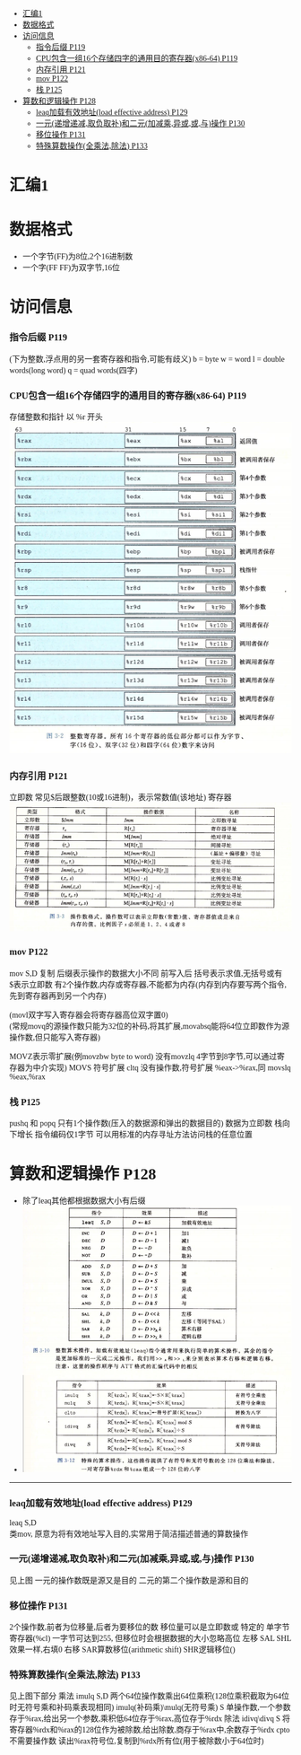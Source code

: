 <font face = "Consolas">
<!-- @import "[TOC]" {cmd="toc" depthFrom=1 depthTo=6 orderedList=false} -->

<!-- code_chunk_output -->

- [汇编1](#汇编1)
- [数据格式](#数据格式)
- [访问信息](#访问信息)
    - [指令后缀  P119](#指令后缀-p119)
    - [CPU包含一组16个存储四字的通用目的寄存器(x86-64) P119](#cpu包含一组16个存储四字的通用目的寄存器x86-64-p119)
    - [内存引用 P121](#内存引用-p121)
    - [mov P122](#mov-p122)
    - [栈 P125](#栈-p125)
- [算数和逻辑操作 P128](#算数和逻辑操作-p128)
    - [leaq加载有效地址(load effective address) P129](#leaq加载有效地址load-effective-address-p129)
    - [一元(递增递减,取负取补)和二元(加减乘,异或,或,与)操作 P130](#一元递增递减取负取补和二元加减乘异或或与操作-p130)
    - [移位操作 P131](#移位操作-p131)
    - [特殊算数操作(全乘法,除法) P133](#特殊算数操作全乘法除法-p133)

<!-- /code_chunk_output -->

# 汇编1
# 数据格式
* 一个字节(FF)为8位,2个16进制数
* 一个字(FF FF)为双字节,16位

# 访问信息
### 指令后缀  P119
(下为整数,浮点用的另一套寄存器和指令,可能有歧义)
b = byte
w = word
l = double words(long word)
q = quad words(四字)
    
### CPU包含一组16个存储四字的通用目的寄存器(x86-64) P119
存储整数和指针
以 %r 开头
![整数寄存器](./pics/2/1.1整数寄存器.png)

### 内存引用 P121
立即数 常见$后跟整数(10或16进制)，表示常数值(该地址)
寄存器 
![内存引用寻址模式](./pics/2/1.2内存引用寻址模式.png)

### mov P122
mov S,D
复制 后缀表示操作的数据大小不同
前写入后 括号表示求值,无括号或有$表示立即数
有2个操作数,内存或寄存器,不能都为内存(内存到内存要写两个指令,先到寄存器再到另一个内存) 

     
(movl双字写入寄存器会将寄存器高位双字置0)  
(常规movq的源操作数只能为32位的补码,将其扩展,movabsq能将64位立即数作为源操作数,但只能写入寄存器)  
     

MOVZ表示零扩展(例movzbw byte to word)
    没有movzlq 4字节到8字节,可以通过寄存器为中介实现)
MOVS 符号扩展
    cltq 没有操作数,符号扩展 %eax->%rax,同 movslq %eax,%rax

###  栈 P125
pushq 和 popq 只有1个操作数(压入的数据源和弹出的数据目的)
数据为立即数
栈向下增长
指令编码仅1字节
可以用标准的内存寻址方法访问栈的任意位置

# 算数和逻辑操作 P128
* 除了leaq其他都根据数据大小有后缀
* ![算数和逻辑操作](./pics/2/1.3算数和逻辑操作.png)
****
### leaq加载有效地址(load effective address) P129
leaq S,D    
类mov, 原意为将有效地址写入目的,实常用于简洁描述普通的算数操作

### 一元(递增递减,取负取补)和二元(加减乘,异或,或,与)操作 P130
见上图
一元的操作数既是源又是目的
二元的第二个操作数是源和目的

### 移位操作 P131
2个操作数,前者为位移量,后者为要移位的数
移位量可以是立即数或 特定的 单字节 寄存器(%cl)
    一字节可达到255, 但移位时会根据数据的大小忽略高位
左移
    SAL SHL 效果一样,右填0
右移 
    SAR算数移位(arithmetic shift) 
    SHR逻辑移位()

### 特殊算数操作(全乘法,除法) P133
见上图下部分
乘法
    imulq S,D 两个64位操作数乘出64位乘积(128位乘积截取为64位时无符号乘和补码乘表现相同)
    imulq(补码乘)\mulq(无符号乘) S 单操作数,一个参数存于%rax,给出另一个参数,乘积低64位存于%rax,高位存于%rdx
除法
    idivq\divq S 将寄存器%rdx和%rax的128位作为被除数,给出除数,商存于%rax中,余数存于%rdx
    cpto 不需要操作数 读出%rax符号位,复制到%rdx所有位(用于被除数小于64位时)
         